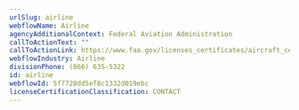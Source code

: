 ```yaml
---
urlSlug: airline
webflowName: Airline
agencyAdditionalContext: Federal Aviation Administration
callToActionText: ""
callToActionLink: https://www.faa.gov/licenses_certificates/aircraft_certification
webflowIndustry: Airline
divisionPhone: (866) 635-5322
id: airline
webflowId: 5f7728dd5ef8c1332d019ebc
licenseCertificationClassification: CONTACT
---
```

